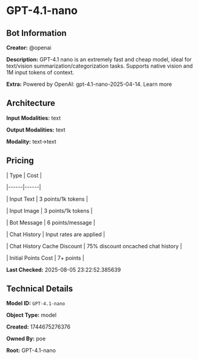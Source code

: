 # GPT-4.1-nano

## Bot Information

**Creator:** @openai

**Description:** GPT-4.1 nano is an extremely fast and cheap model, ideal for text/vision summarization/categorization tasks. Supports native vision and 1M input tokens of context.

**Extra:** Powered by OpenAI: gpt-4.1-nano-2025-04-14. Learn more


## Architecture

**Input Modalities:** text

**Output Modalities:** text

**Modality:** text->text


## Pricing

| Type | Cost |

|------|------|

| Input Text | 3 points/1k tokens |

| Input Image | 3 points/1k tokens |

| Bot Message | 6 points/message |

| Chat History | Input rates are applied |

| Chat History Cache Discount | 75% discount oncached chat history |

| Initial Points Cost | 7+ points |


**Last Checked:** 2025-08-05 23:22:52.385639


## Technical Details

**Model ID:** `GPT-4.1-nano`

**Object Type:** model

**Created:** 1744675276376

**Owned By:** poe

**Root:** GPT-4.1-nano
